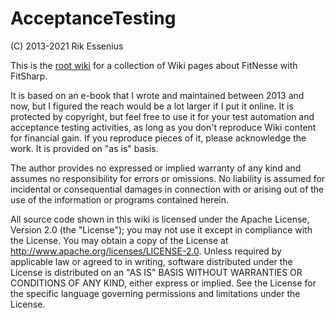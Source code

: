 # AcceptanceTesting

(C) 2013-2021 Rik Essenius

This is the [root wiki](../../wiki) for a collection of Wiki pages about FitNesse with FitSharp.

It is based on an e-book that I wrote and maintained between 2013 and now, but I figured the reach would be a lot larger if I put it online.
It is protected by copyright, but feel free to use it for your test automation and acceptance testing activities, as long as you don't reproduce Wiki content for financial gain. If you reproduce pieces of it, please acknowledge the work. It is provided on "as is" basis. 

The author provides no expressed or implied warranty of any kind and assumes no responsibility for errors or omissions. No liability is assumed for incidental or consequential damages in connection with or arising out of the use of the information or programs contained herein.

All source code shown in this wiki is licensed under the Apache License, Version 2.0 (the "License"); you may not use it except in compliance with the License. You may obtain a copy of the License at http://www.apache.org/licenses/LICENSE-2.0. Unless required by applicable law or agreed to in writing, software distributed under the License is distributed on an "AS IS" BASIS WITHOUT WARRANTIES OR CONDITIONS OF ANY KIND, either express or implied. See the License for the specific language governing permissions and limitations under the License. 
